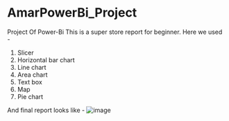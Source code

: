 # AmarPowerBi_Project
Project Of Power-Bi
This is a super store report for beginner. 
Here we used - 
1. Slicer
2. Horizontal bar chart
3. Line chart
4. Area chart
5. Text box
6. Map
7. Pie chart

And final report looks like -
![image](https://github.com/AmarBhore20/AmarPowerBi_Project/assets/134612068/6d6dcf80-850f-4990-a3fd-2d8dfa25c596)
